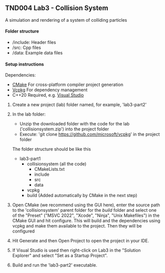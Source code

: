 ## TND004 Lab3 - Collision System

A simulation and rendering of a system of colliding particles

#### Folder structure

- /include: Header files
- /src: Cpp files
- /data: Example data files

#### Setup instructions
Dependencies:
 - [CMake](https://cmake.org/download/) For cross-platform compiler project generation
 - [Vcpkg](https://github.com/microsoft/vcpkg) For dependency management
 - C++20 Required, e.g. [Visual Studio](https://visualstudio.microsoft.com/downloads/)

1)  Create a new project (lab) folder named, for example, 'lab3-part2'

2)  In the lab folder:
	* Unzip the downloaded folder with the code for the lab ('collisionsystem.zip') into the project folder
    * Execute: 'git clone https://github.com/microsoft/vcpkg' in the project folder

    The folder structure should be like this
    - lab3-part1
        - collisionsystem (all the code)
            + CMakeLists.txt
            + include
            + src
            + data
        - vcpkg
        - build (Added automatically by CMake in the next step)

3)  Open CMake (we recommend using the GUI here), enter the source path to the 'collisionsystem' parent folder for the *build* folder
    and select one of the "Preset" ("MSVC 2022", "Xcode", "Ninja", "Unix Makefiles") in the CMake GUI
    and hit configure. This will build and the dependencies using vcpkg and make them available to 
    the project. Then they will be configured 

4) Hit Generate and then Open Project to open the project in your IDE.

5) If Visual Studio is used then right-click on Lab3 in the "Solution Explorer" and select "Set as a Startup Project".

6) Build and run the 'lab3-part2' executable.

